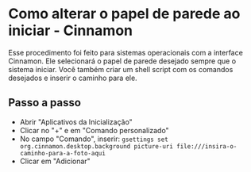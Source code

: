 # Como alterar o papel de parede ao iniciar - Cinnamon

Esse procedimento foi feito para sistemas operacionais com a interface Cinnamon. Ele selecionará o papel de parede desejado sempre que o sistema iniciar. Você também criar um shell script com os comandos desejados e inserir o caminho para ele.

## Passo a passo

- Abrir "Aplicativos da Inicialização"
- Clicar no "+" e em "Comando personalizado"
- No campo "Comando", inserir: `gsettings set org.cinnamon.desktop.background picture-uri file:///insira-o-caminho-para-a-foto-aqui`
- Clicar em "Adicionar"

<!-- #linux #cinnamon -->